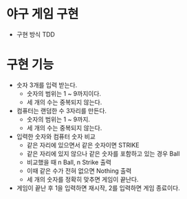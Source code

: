 # 야구 게임 구현
- 구현 방식 TDD

# 구현 기능
- 숫자 3개를 입력 받는다.
    - 숫자의 범위는 1 ~ 9까지이다.
    - 세 개의 수는 중복되지 않는다.
- 컴퓨터는 랜덤한 수 3자리를 만든다.
    - 숫자의 범위는 1 ~ 9까지.
    - 세 개의 수는 중복되지 않는다.
- 입력한 숫자와 컴퓨터 숫자 비교
    - 같은 자리에 있으면서 같은 숫자이면 STRIKE
    - 같은 자리에 있지 않으나 같은 숫자를 포함하고 있는 경우 Ball
    - 비교했을 때 n Ball, n Strike 출력
    - 이때 같은 수가 전혀 없으면 Nothing 출력
    - 세 개의 숫자를 정확히 맞추면 게임이 끝난다.
- 게임이 끝난 후 1을 입력하면 재시작, 2를 입력하면 게임 종료이다.
